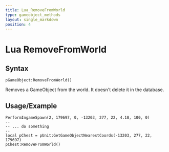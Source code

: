 ```yaml
---
title: Lua_RemoveFromWorld
type: gameobject_methods
layout: single_markdown
position: 4
---
```


# Lua RemoveFromWorld

## Syntax

```
pGameObject:RemoveFromWorld()
```

Removes a GameObject from the world. It doesn't delete it in the database.

## Usage/Example

```
PerformIngameSpawn(2, 179697, 0, -13203, 277, 22, 4.18, 100, 0)
--
-- ... do something
--
local pChest = pUnit:GetGameObjectNearestCoords(-13203, 277, 22, 179697) 
pChest:RemoveFromWorld()
```